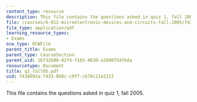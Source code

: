 ```yaml
---
content_type: resource
description: This file contains the questions asked in quiz 1, fall 2005.
file: /courses/6-012-microelectronic-devices-and-circuits-fall-2005/7438692af4338b8cc9ffcb78c21e2213_q1_fall05.pdf
file_type: application/pdf
learning_resource_types:
- Exams
ocw_type: OCWFile
parent_title: Exams
parent_type: CourseSection
parent_uid: 1bf32b00-92f4-f165-4630-a2680f54fbda
resourcetype: Document
title: q1_fall05.pdf
uid: 7438692a-f433-8b8c-c9ff-cb78c21e2213
---
```

This file contains the questions asked in quiz 1, fall 2005.

